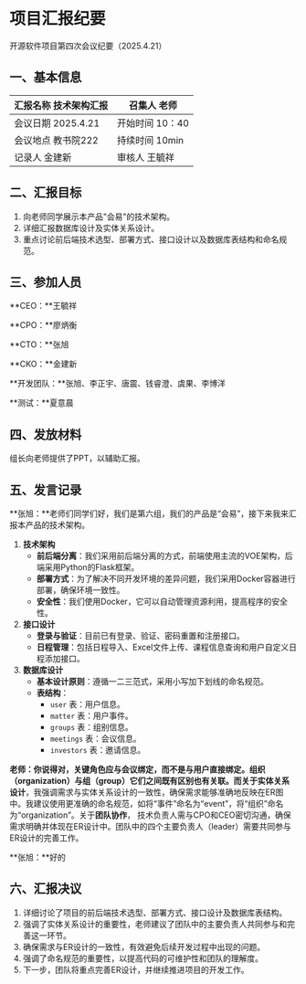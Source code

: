 # 项目汇报纪要

开源软件项目第四次会议纪要（2025.4.21）

## 一、基本信息

| 汇报名称    技术架构汇报 | 召集人    老师     |
| ------------------------ | ------------------ |
| 会议日期    2025.4.21    | 开始时间    10：40 |
| 会议地点    教书院222    | 持续时间    10min  |
| 记录人    金建新         | 审核人    王毓祥   |

## 二、汇报目标  
1. 向老师同学展示本产品"会易"的技术架构。
2. 详细汇报数据库设计及实体关系设计。
3. 重点讨论前后端技术选型、部署方式、接口设计以及数据库表结构和命名规范。

## 三、参加人员  
**CEO：**王毓祥 

**CPO：**廖炳衡 

**CTO：**张旭 

**CKO：**金建新 

**开发团队：**张旭、李正宇、唐震、钱睿澄、虞果、李博洋 

**测试：**夏意晨

## 四、发放材料  
组长向老师提供了PPT，以辅助汇报。

## 五、发言记录  

**张旭：**老师们同学们好，我们是第六组，我们的产品是“会易”，接下来我来汇报本产品的技术架构。

1. **技术架构**
   - **前后端分离**：我们采用前后端分离的方式，前端使用主流的VOE架构，后端采用Python的Flask框架。
   - **部署方式**：为了解决不同开发环境的差异问题，我们采用Docker容器进行部署，确保环境一致性。
   - **安全性**：我们使用Docker，它可以自动管理资源利用，提高程序的安全性。
2. **接口设计**
   - **登录与验证**：目前已有登录、验证、密码重置和注册接口。
   - **日程管理**：包括日程导入、Excel文件上传、课程信息查询和用户自定义日程添加接口。
3. **数据库设计**
   - **基本设计原则**：遵循一二三范式，采用小写加下划线的命名规范。
   - **表结构**：
     - `user` 表：用户信息。
     - `matter` 表：用户事件。
     - `groups` 表：组别信息。
     - `meetings` 表：会议信息。
     - `investors` 表：邀请信息。

**老师：**你说得对，关键角色应与会议绑定，而不是与用户直接绑定。组织（organization）与组（group）它们之间既有区别也有关联。而关于**实体关系设计**，我强调需求与实体关系设计的一致性，确保需求能够准确地反映在ER图中。我建议使用更准确的命名规范，如将“事件”命名为“event”，将“组织”命名为“organization”。关于**团队协作**， 技术负责人需与CPO和CEO密切沟通，确保需求明确并体现在ER设计中。团队中的四个主要负责人（leader）需要共同参与ER设计的完善工作。

**张旭：**好的

## 六、汇报决议  

1. 详细讨论了项目的前后端技术选型、部署方式、接口设计及数据库表结构。
2. 强调了实体关系设计的重要性，老师建议了团队中的主要负责人共同参与和完善这一环节。
3. 确保需求与ER设计的一致性，有效避免后续开发过程中出现的问题。
4. 强调了命名规范的重要性，以提高代码的可维护性和团队的理解度。
5. 下一步，团队将重点完善ER设计，并继续推进项目的开发工作。
